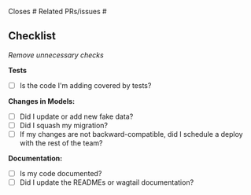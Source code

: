 Closes #
Related PRs/issues #

## Checklist

_Remove unnecessary checks_

**Tests**
- [ ] Is the code I'm adding covered by tests?

**Changes in Models:**
- [ ] Did I update or add new fake data?
- [ ] Did I squash my migration?
- [ ] If my changes are not backward-compatible, did I schedule a deploy with the rest of the team?

**Documentation:**
- [ ] Is my code documented?
- [ ] Did I update the READMEs or wagtail documentation?
